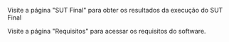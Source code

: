 Visite a página "SUT Final" para obter os resultados da execução do SUT Final

Visite a página "Requisitos" para acessar os requisitos do software.
